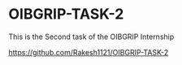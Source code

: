 # OIBGRIP-TASK-2
This is the Second task of the OIBGRIP Internship

https://github.com/Rakesh1121/OIBGRIP-TASK-2
